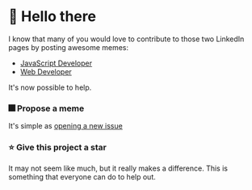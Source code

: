 # 👋 Hello there

I know that many of you would love to contribute to those two LinkedIn pages by posting awesome memes:

- [JavaScript Developer](https://www.linkedin.com/company/javascript-developer)
- [Web Developer](https://www.linkedin.com/company/i-web-developer)

It's now possible to help.

### 🎆 Propose a meme

It's simple as [opening a new issue](https://github.com/devpolo/community/issues/new/choose)

### ⭐️ Give this project a star

It may not seem like much, but it really makes a difference. This is something that everyone can do to help out.
